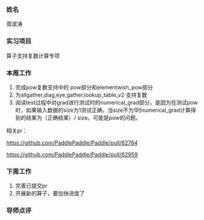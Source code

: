 ### 姓名

周波涛

### 实习项目

算子支持复数计算专项

### 本周工作

1. 完成pow复数支持中的 pow部分和elementwish_pow部分
2. 为allgather,diag,eye,gather,lookup_table_v2 支持复数
3. 阅读test过程中对grad进行测试时的numerical_grad部分，是因为在测试pow时，如果输入数据的size为1测试正确，当size不为1时numerical_grad计算得到的结果为（正确结果）/ size。可能是pow的问题。

相关pr：

https://github.com/PaddlePaddle/Paddle/pull/62764

https://github.com/PaddlePaddle/Paddle/pull/62959

### 下周工作

1. 完善已提交pr
2. 开展新的算子，要加快进度了

### 导师点评